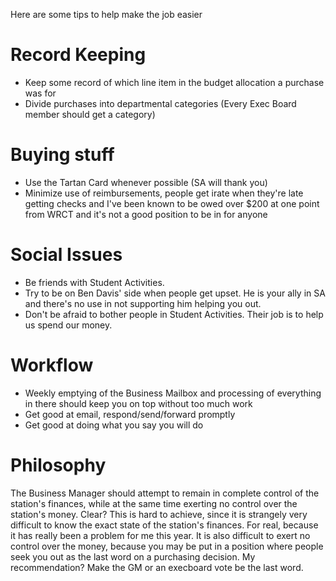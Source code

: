 <!-- TITLE: Business Job Advice -->

Here are some tips to help make the job easier
# Record Keeping
* Keep some record of which line item in the budget allocation a purchase was for
* Divide purchases into departmental categories (Every Exec Board member should get a category)
# Buying stuff
* Use the Tartan Card whenever possible (SA will thank you)
* Minimize use of reimbursements, people get irate when they're late getting checks and I've been known to be owed over $200 at one point from WRCT and it's not a good position to be in for anyone
# Social Issues
* Be friends with Student Activities.
* Try to be on Ben Davis' side when people get upset. He is your ally in SA and there's no use in not supporting him helping you out.
* Don't be afraid to bother people in Student Activities. Their job is to help us spend our money.
# Workflow
* Weekly emptying of the Business Mailbox and processing of everything in there should keep you on top without too much work
* Get good at email, respond/send/forward promptly
* Get good at doing what you say you will do
# Philosophy
The Business Manager should attempt to remain in complete control of the station's finances, while at the same time exerting no control over the station's money. Clear? This is hard to achieve, since it is strangely very difficult to know the exact state of the station's finances. For real, because it has really been a problem for me this year. It is also difficult to exert no control over the money, because you may be put in a position where people seek you out as the last word on a purchasing decision. My recommendation? Make the GM or an execboard vote be the last word.